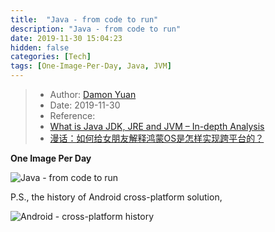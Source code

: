 ```yaml
---
title:  "Java - from code to run"
description: "Java - from code to run"
date: 2019-11-30 15:04:23
hidden: false
categories: [Tech]
tags: [One-Image-Per-Day, Java, JVM]
---
```


> * Author: [Damon Yuan](https://www.damonyuan.com)
> * Date: 2019-11-30
> * Reference: 
> * [What is Java JDK, JRE and JVM – In-depth Analysis](https://howtodoinjava.com/java/basics/jdk-jre-jvm/)
> * [漫话：如何给女朋友解释鸿蒙OS是怎样实现跨平台的？](https://juejin.im/post/5d50d05ee51d4561da620117)


**One Image Per Day**

![Java - from code to run]({{site.url}}/images/2019-11-30-Java-from-code-to-run/java_from_code_to_run.png "Java - from code to run")

P.S., the history of Android cross-platform solution,

![Android - cross-platform history]({{site.url}}/images/2019-11-30-Java-from-code-to-run/android_cross_platform_solution_history.png "Android - cross-platform history")
